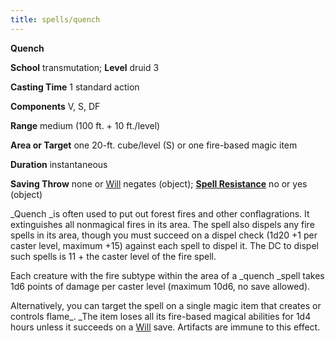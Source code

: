 ```yaml
---
title: spells/quench
---
```

 **Quench**

**School** transmutation; **Level** druid 3

**Casting Time** 1 standard action

**Components** V, S, DF

**Range** medium (100 ft. + 10 ft./level)

**Area or Target** one 20-ft. cube/level (S) or one fire-based magic item

**Duration** instantaneous

**Saving Throw** none or [Will](../combat#_will) negates (object); **[Spell Resistance](../glossary#_spell-resistance)** no or yes (object)

_Quench _is often used to put out forest fires and other conflagrations. It extinguishes all nonmagical fires in its area. The spell also dispels any fire spells in its area, though you must succeed on a dispel check (1d20 +1 per caster level, maximum +15) against each spell to dispel it. The DC to dispel such spells is 11 + the caster level of the fire spell.

Each creature with the fire subtype within the area of a _quench _spell takes 1d6 points of damage per caster level (maximum 10d6, no save allowed).

Alternatively, you can target the spell on a single magic item that creates or controls flame_. _The item loses all its fire-based magical abilities for 1d4 hours unless it succeeds on a [Will](../combat#_will) save. Artifacts are immune to this effect.

